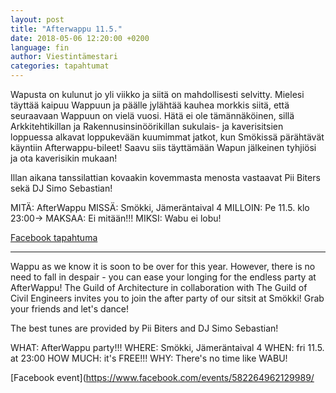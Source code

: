 ```yaml
---
layout: post
title: "Afterwappu 11.5."
date: 2018-05-06 12:20:00 +0200
language: fin
author: Viestintämestari
categories: tapahtumat
---
```

Wapusta on kulunut jo yli viikko ja siitä on mahdollisesti selvitty. Mielesi täyttää kaipuu Wappuun ja päälle jylähtää kauhea morkkis siitä, että seuraavaan Wappuun on vielä vuosi. Hätä ei ole tämännäköinen, sillä Arkkitehtikillan ja Rakennusinsinöörikillan sukulais- ja kaverisitsien loppuessa alkavat loppukevään kuumimmat jatkot, kun Smökissä pärähtävät käyntiin Afterwappu-bileet! Saavu siis täyttämään Wapun jälkeinen tyhjiösi ja ota kaverisikin mukaan!

Illan aikana tanssilattian kovaakin kovemmasta menosta vastaavat Pii Biters sekä DJ Simo Sebastian!


MITÄ: AfterWappu
MISSÄ: Smökki, Jämeräntaival 4
MILLOIN: Pe 11.5. klo 23:00->
MAKSAA: Ei mitään!!!
MIKSI: Wabu ei lobu!

[Facebook tapahtuma](https://www.facebook.com/events/582264962129989/)

*****

Wappu as we know it is soon to be over for this year. However, there is no need to fall in despair - you can ease your longing for the endless party at AfterWappu! The Guild of Architecture in collaboration with The Guild of Civil Engineers invites you to join the after party of our sitsit at Smökki! Grab your friends and let's dance!

The best tunes are provided by Pii Biters and DJ Simo Sebastian!

WHAT: AfterWappu party!!!
WHERE: Smökki, Jämeräntaival 4
WHEN: fri 11.5. at 23:00
HOW MUCH: it's FREE!!!
WHY: There's no time like WABU!


[Facebook event](https://www.facebook.com/events/582264962129989/